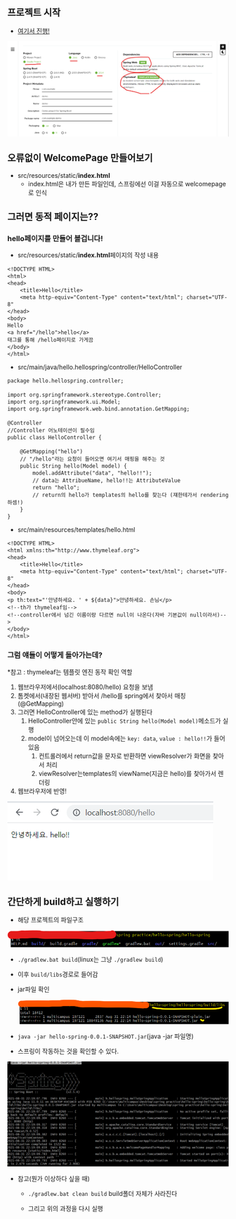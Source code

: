 ## 프로젝트 시작

- [여기서 진행!](https://start.spring.io/)

![image-20210831221010856](README.assets/image-20210831221010856.png)

## 오류없이 WelcomePage 만들어보기

- src/resources/static/**index.html**
  - index.html은 내가 만든 파일인데, 스프링에선 이걸 자동으로 welcomepage로 인식



## 그러면 동적 페이지는??



### hello페이지를 만들어 볼겁니다! 

- src/resources/static/**index.html**페이지의 작성 내용

```springboot
<!DOCTYPE HTML>
<html>
<head>
    <title>Hello</title>
    <meta http-equiv="Content-Type" content="text/html"; charset="UTF-8"
</head>
<body>
Hello
<a href="/hello">hello</a>
태그를 통해 /hello페이지로 가게끔
</body>
</html>
```

- src/main/java/hello.hellospring/controller/HelloController

```springboot
package hello.hellospring.controller;

import org.springframework.stereotype.Controller;
import org.springframework.ui.Model;
import org.springframework.web.bind.annotation.GetMapping;

@Controller
//Controller 어노테이션이 필수임
public class HelloController {

    @GetMapping("hello")
    // "/hello"라는 요청이 들어오면 여기서 매핑을 해주는 것
    public String hello(Model model) {
        model.addAttribute("data", "hello!!");
        // data는 AttribueName, hello!!는 AttributeValue
        return "hello";
        // return의 hello가 templates의 hello를 찾는다 (쟤한테가서 rendering하셈!)
    }
}
```

- src/main/resources/templates/hello.html

```springboot
<!DOCTYPE HTML>
<html xmlns:th="http://www.thymeleaf.org">
<head>
    <title>Hello</title>
    <meta http-equiv="Content-Type" content="text/html"; charset="UTF-8"
</head>
<body>
<p th:text="'안녕하세요. ' + ${data}">안녕하세요. 손님</p>
<!--th가 thymeleaf임-->
<!--controller에서 넘긴 이름이랑 다르면 null이 나온다(자바 기본값이 null이라서)-->
</body>
</html>
```



### 그럼 얘들이 어떻게 돌아가는데?

 *참고 : thymeleaf는 템플릿 엔진 동작 확인 역할

1. 웹브라우저에서(localhost:8080/hello) 요청을 보냄
2. 톰켓에서(내장된 웹서버) 받아서 /hello를 spring에서 찾아서 매칭(@GetMapping)
3. 그러면 HelloController에 있는 method가 실행된다
   1. HelloController안에 있는 `public String hello(Model model)`메소드가 실행
   2. model이 넘어오는데 이 model속에는 `key: data`, `value : hello!!`가 들어있음
      1. 컨트롤러에서 return값을 문자로 반환하면 viewResolver가 화면을 찾아서 처리
      2. viewResolver는templates의 viewName(지금은 hello)를 찾아가서 렌더링
4. 웹브라우저에 반영!

![image-20210831215213882](README.assets/image-20210831215213882-16304143350521.png)

## 간단하게 build하고 실행하기

- 해당 프로젝트의 파일구조

![image-20210831221338805](README.assets/image-20210831221338805.png)

- `./gradlew.bat build`(linux는 그냥 `./gradlew build`)

- 이후 `build/libs`경로로 들어감

- jar파일 확인

  ![image-20210831221825305](README.assets/image-20210831221825305.png)

- `java -jar hello-spring-0.0.1-SNAPSHOT.jar`(java -jar 파일명)
- 스프링이 작동하는 것을 확인할 수 있다.

![image-20210831221942214](README.assets/image-20210831221942214.png)



- 참고(뭔가 이상하다 싶을 때)

  - `./gradlew.bat clean build` build폴더 자체가 사라진다

  - 그리고 위의 과정을 다시 실행
